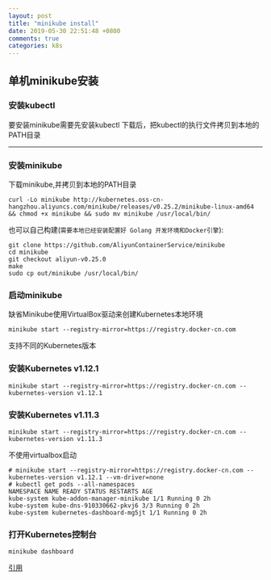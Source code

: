 ```yaml
---
layout: post
title: "minikube install"
date: 2019-05-30 22:51:48 +0800
comments: true
categories: k8s
---
```


## 单机minikube安装

### 安装kubectl
要安装minikube需要先安装kubectl
下载后，把kubectl的执行文件拷贝到本地的PATH目录

---
### 安装minikube
下载minikube,并拷贝到本地的PATH目录

    curl -Lo minikube http://kubernetes.oss-cn-hangzhou.aliyuncs.com/minikube/releases/v0.25.2/minikube-linux-amd64 && chmod +x minikube && sudo mv minikube /usr/local/bin/

也可以自己构建(`需要本地已经安装配置好 Golang 开发环境和Docker引擎`):

    git clone https://github.com/AliyunContainerService/minikube
    cd minikube
    git checkout aliyun-v0.25.0
    make
    sudo cp out/minikube /usr/local/bin/

### 启动minikube

缺省Minikube使用VirtualBox驱动来创建Kubernetes本地环境

    minikube start --registry-mirror=https://registry.docker-cn.com

支持不同的Kubernetes版本

### 安装Kubernetes v1.12.1

    minikube start --registry-mirror=https://registry.docker-cn.com --kubernetes-version v1.12.1

### 安装Kubernetes v1.11.3

    minikube start --registry-mirror=https://registry.docker-cn.com --kubernetes-version v1.11.3


不使用virtualbox启动

    # minikube start --registry-mirror=https://registry.docker-cn.com --kubernetes-version v1.12.1 --vm-driver=none
    # kubectl get pods --all-namespaces 
    NAMESPACE NAME READY STATUS RESTARTS AGE 
    kube-system kube-addon-manager-minikube 1/1 Running 0 2h 
    kube-system kube-dns-910330662-pkvj6 3/3 Running 0 2h
    kube-system kubernetes-dashboard-mg5jt 1/1 Running 0 2h

### 打开Kubernetes控制台

    minikube dashboard

[引用](https://yq.aliyun.com/articles/221687)
